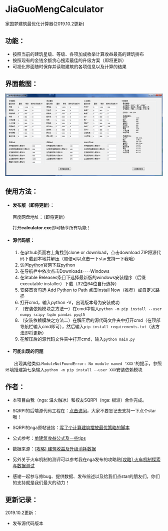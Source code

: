 # JiaGuoMengCalculator
家国梦建筑最优化计算器(2019.10.2更新)



## 功能：

- 按照当前的建筑星级、等级、各项加成枚举计算收益最高的建筑排布
- 按照现有的金钱余额贪心搜索最佳的升级方案（即将更新）
- 可视化界面随时保存并读取建筑的各项信息以及计算的结果



## 界面截图：

![](/screenshot.png)



## 使用方法：

- #### 发布版（即将更新）：

  百度网盘地址：（即将更新）

  打开**calculator.exe**即可畅享所有功能！

- #### 源代码版：
	
	1. 在github页面右上角找到clone or download，点击download ZIP将源代码下载到本地并解压（顺便可以点击一下star支持一下我哦）
	2. 访问[python官网](https://www.python.org/downloads/windows/)下载python
	3. 在导航栏中依次点击Downloads----Windows
	4. 在Stable Releases条目下选择最新版的windows安装程序（后缀executable installer）下载（32位64位自行选择）
	5. 安装首页勾选 Add Python to Path 点击Install Now（推荐）或自定义路径
	6. 打开cmd，输入python -V，出现版本号为安装成功
	7. （安装依赖模块之方法一）在cmd中输入`python -m pip install --user numpy scipy tqdm pandas pyqt5`
	8. （安装依赖模块之方法二）在解压后的源代码文件夹中打开cmd（在顶部导航栏输入cmd即可），然后输入`pip install requirements.txt`（该方法即将更新）
	9. 在解压后的源代码文件夹中打开cmd，输入`python main.py`

- #### 可能出现的问题

　　出现其他类似:`ModuleNotFoundError: No module named 'XXX'`的提示，参照环境搭建第七条输入`python -m pip install --user XXX`安装依赖模块
　　
　　

## 作者：

- 本项目由我（nga: 温火融冰）和校友SQRPI（nga: 根派）合作完成。

- SQRPI的后端源代码工程在：[点击访问](https://github.com/SQRPI/JiaGuoMeng)，大家不要忘记去支持一下点个star哦！

- SQRPI的nga原帖链接：[写了个计算建筑摆放最优策略的脚本](https://bbs.nga.cn/read.php?tid=18677204)

- 公式参考：[单建筑收益公式及一些tips](https://bbs.nga.cn/read.php?tid=18675554)

- 数据来源：[[攻略] 建筑收益及升级消耗数据](https://nga.178.com/read.php?tid=18741305)
- 另外关于火车机制的测评可以参考我在nga发布的攻略贴[[攻略] 火车机制探索与数据测试](https://nga.178.com/read.php?tid=18729321)
- 感谢一起参与修bug、提供数据、发布综述以及给我们点star的朋友们，你们的支持就是我们最大的动力！



## 更新记录：

2019.10.2更新：

- 发布源代码版本
